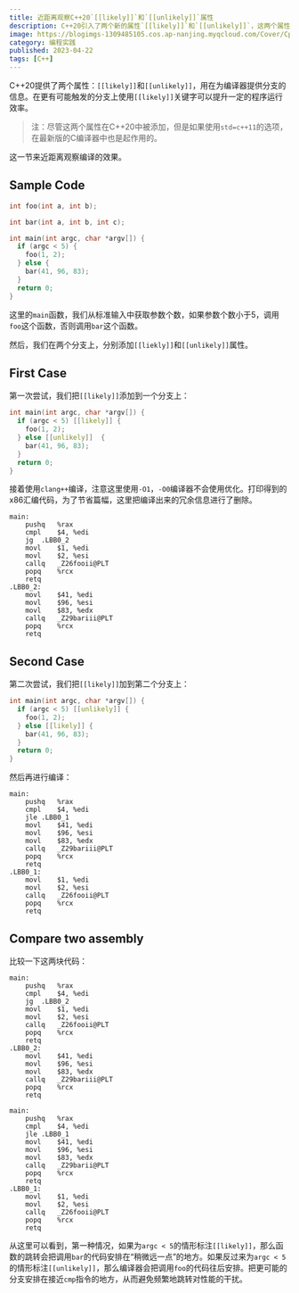 ```yaml
---
title: 近距离观察C++20`[[likely]]`和`[[unlikely]]`属性
description: C++20引入了两个新的属性`[[likely]]`和`[[unlikely]]`，这两个属性可以帮助编译器优化代码，这一篇来观察一下对应的汇编代码。
image: https://blogimgs-1309485105.cos.ap-nanjing.myqcloud.com/Cover/Cpp/3.jpg
category: 编程实践
published: 2023-04-22
tags: [C++]
---
```


C++20提供了两个属性：`[[likely]]`和`[[unlikely]]`，用在为编译器提供分支的信息。在更有可能触发的分支上使用`[[likely]]`关键字可以提升一定的程序运行效率。

> 注：尽管这两个属性在C++20中被添加，但是如果使用`std=c++11`的选项，在最新版的C编译器中也是起作用的。

这一节来近距离观察编译的效果。

## Sample Code

```cpp
int foo(int a, int b);

int bar(int a, int b, int c);

int main(int argc, char *argv[]) {
  if (argc < 5) {
    foo(1, 2);
  } else {
    bar(41, 96, 83);
  }
  return 0;
}
```

这里的`main`函数，我们从标准输入中获取参数个数，如果参数个数小于5，调用`foo`这个函数，否则调用`bar`这个函数。

然后，我们在两个分支上，分别添加`[[liekly]]`和`[[unlikely]]`属性。

## First Case

第一次尝试，我们把`[[likely]]`添加到一个分支上：

```cpp
int main(int argc, char *argv[]) {
  if (argc < 5) [[likely]] {
    foo(1, 2);
  } else [[unlikely]]  {
    bar(41, 96, 83);
  }
  return 0;
}
```

接着使用`clang++`编译，注意这里使用`-O1`，`-O0`编译器不会使用优化。打印得到的x86汇编代码，为了节省篇幅，这里把编译出来的冗余信息进行了删除。

```x86asm
main:
	pushq	%rax
	cmpl	$4, %edi
	jg	.LBB0_2
	movl	$1, %edi
	movl	$2, %esi
	callq	_Z26fooii@PLT
	popq	%rcx
	retq
.LBB0_2:
	movl	$41, %edi
	movl	$96, %esi
	movl	$83, %edx
	callq	_Z29bariii@PLT
	popq	%rcx
	retq
```

## Second Case

第二次尝试，我们把`[[likely]]`加到第二个分支上：

```cpp
int main(int argc, char *argv[]) {
  if (argc < 5) [[unlikely]] {
    foo(1, 2);
  } else [[likely]] {
    bar(41, 96, 83);
  }
  return 0;
}
```

然后再进行编译：

```x86asm
main:
	pushq	%rax
	cmpl	$4, %edi
	jle	.LBB0_1
	movl	$41, %edi
	movl	$96, %esi
	movl	$83, %edx
	callq	_Z29bariii@PLT
	popq	%rcx
	retq
.LBB0_1:
	movl	$1, %edi
	movl	$2, %esi
	callq	_Z26fooii@PLT
	popq	%rcx
	retq
```

## Compare two assembly

比较一下这两块代码：

```x86asm
main:
	pushq	%rax
	cmpl	$4, %edi
	jg	.LBB0_2
	movl	$1, %edi
	movl	$2, %esi
	callq	_Z26fooii@PLT
	popq	%rcx
	retq
.LBB0_2:
	movl	$41, %edi
	movl	$96, %esi
	movl	$83, %edx
	callq	_Z29bariii@PLT
	popq	%rcx
	retq
```

```x86asm
main:
	pushq	%rax
	cmpl	$4, %edi
	jle	.LBB0_1
	movl	$41, %edi
	movl	$96, %esi
	movl	$83, %edx
	callq	_Z29barii@PLT
	popq	%rcx
	retq
.LBB0_1:
	movl	$1, %edi
	movl	$2, %esi
	callq	_Z26fooii@PLT
	popq	%rcx
	retq
```

从这里可以看到，第一种情况，如果为`argc < 5`的情形标注`[[likely]]`，那么函数的跳转会把调用`bar`的代码安排在“稍微远一点”的地方。如果反过来为`argc < 5`的情形标注`[[unlikely]]`，那么编译器会把调用`foo`的代码往后安排。把更可能的分支安排在接近`cmp`指令的地方，从而避免频繁地跳转对性能的干扰。
